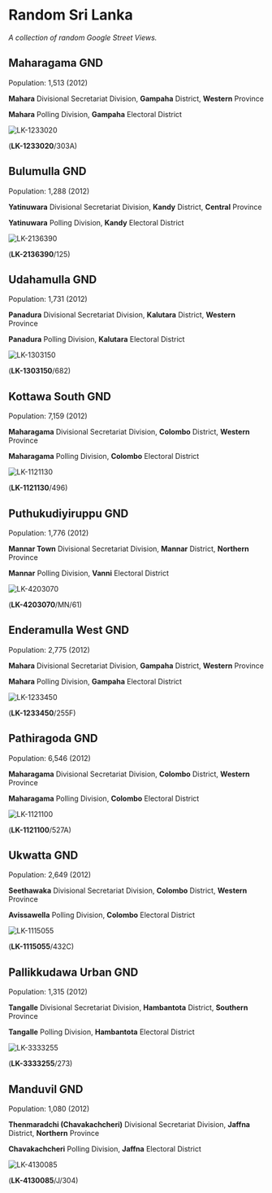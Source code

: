 # Random Sri Lanka

*A collection of random Google Street Views.*

<div id="image-info">

## Maharagama GND

Population: 1,513 (2012)

**Mahara** Divisional Secretariat Division, **Gampaha** District, **Western** Province

**Mahara** Polling Division, **Gampaha** Electoral District

![LK-1233020](data/images/LK-1233020.7055318-80028828.png)

(**LK-1233020**/303A)

</div>

<div id="image-info">

## Bulumulla GND

Population: 1,288 (2012)

**Yatinuwara** Divisional Secretariat Division, **Kandy** District, **Central** Province

**Yatinuwara** Polling Division, **Kandy** Electoral District

![LK-2136390](data/images/LK-2136390.7270535-80572539.png)

(**LK-2136390**/125)

</div>

<div id="image-info">

## Udahamulla GND

Population: 1,731 (2012)

**Panadura** Divisional Secretariat Division, **Kalutara** District, **Western** Province

**Panadura** Polling Division, **Kalutara** Electoral District

![LK-1303150](data/images/LK-1303150.6724175-79914200.png)

(**LK-1303150**/682)

</div>

<div id="image-info">

## Kottawa South GND

Population: 7,159 (2012)

**Maharagama** Divisional Secretariat Division, **Colombo** District, **Western** Province

**Maharagama** Polling Division, **Colombo** Electoral District

![LK-1121130](data/images/LK-1121130.6848683-79966434.png)

(**LK-1121130**/496)

</div>

<div id="image-info">

## Puthukudiyiruppu GND

Population: 1,776 (2012)

**Mannar Town** Divisional Secretariat Division, **Mannar** District, **Northern** Province

**Mannar** Polling Division, **Vanni** Electoral District

![LK-4203070](data/images/LK-4203070.9051676-79854248.png)

(**LK-4203070**/MN/61)

</div>

<div id="image-info">

## Enderamulla West GND

Population: 2,775 (2012)

**Mahara** Divisional Secretariat Division, **Gampaha** District, **Western** Province

**Mahara** Polling Division, **Gampaha** Electoral District

![LK-1233450](data/images/LK-1233450.6995259-79920677.png)

(**LK-1233450**/255F)

</div>

<div id="image-info">

## Pathiragoda GND

Population: 6,546 (2012)

**Maharagama** Divisional Secretariat Division, **Colombo** District, **Western** Province

**Maharagama** Polling Division, **Colombo** Electoral District

![LK-1121100](data/images/LK-1121100.6858873-79920829.png)

(**LK-1121100**/527A)

</div>

<div id="image-info">

## Ukwatta GND

Population: 2,649 (2012)

**Seethawaka** Divisional Secretariat Division, **Colombo** District, **Western** Province

**Avissawella** Polling Division, **Colombo** Electoral District

![LK-1115055](data/images/LK-1115055.6957787-80201613.png)

(**LK-1115055**/432C)

</div>

<div id="image-info">

## Pallikkudawa Urban GND

Population: 1,315 (2012)

**Tangalle** Divisional Secretariat Division, **Hambantota** District, **Southern** Province

**Tangalle** Polling Division, **Hambantota** Electoral District

![LK-3333255](data/images/LK-3333255.6022122-80795250.png)

(**LK-3333255**/273)

</div>

<div id="image-info">

## Manduvil GND

Population: 1,080 (2012)

**Thenmaradchi (Chavakachcheri)** Divisional Secretariat Division, **Jaffna** District, **Northern** Province

**Chavakachcheri** Polling Division, **Jaffna** Electoral District

![LK-4130085](data/images/LK-4130085.9677394-80174283.png)

(**LK-4130085**/J/304)

</div>
